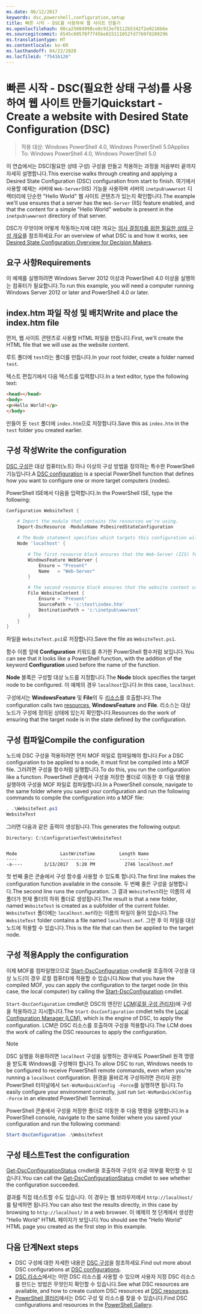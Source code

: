 ```yaml
---
ms.date: 06/12/2017
keywords: dsc,powershell,configuration,setup
title: 빠른 시작 - DSC를 사용하여 웹 사이트 만들기
ms.openlocfilehash: 08ca25604998ce8c913ef8112b5342f2e0216b6e
ms.sourcegitcommit: 6545c60578f7745be015111052fd7769f8289296
ms.translationtype: HT
ms.contentlocale: ko-KR
ms.lasthandoff: 04/22/2020
ms.locfileid: "75416126"
---
```

# <a name="quickstart---create-a-website-with-desired-state-configuration-dsc"></a><span data-ttu-id="c8f10-103">빠른 시작 - DSC(필요한 상태 구성)를 사용하여 웹 사이트 만들기</span><span class="sxs-lookup"><span data-stu-id="c8f10-103">Quickstart - Create a website with Desired State Configuration (DSC)</span></span>

> <span data-ttu-id="c8f10-104">적용 대상: Windows PowerShell 4.0, Windows PowerShell 5.0</span><span class="sxs-lookup"><span data-stu-id="c8f10-104">Applies To: Windows PowerShell 4.0, Windows PowerShell 5.0</span></span>

<span data-ttu-id="c8f10-105">이 연습에서는 DSC(필요한 상태 구성) 구성을 만들고 적용하는 과정을 처음부터 끝까지 자세히 설명합니다.</span><span class="sxs-lookup"><span data-stu-id="c8f10-105">This exercise walks through creating and applying a Desired State Configuration (DSC) configuration from start to finish.</span></span>
<span data-ttu-id="c8f10-106">여기에서 사용할 예제는 서버에 `Web-Server`(IIS) 기능을 사용하며 서버의 `inetpub\wwwroot` 디렉터리에 단순한 "Hello World" 웹 사이트 콘텐츠가 있는지 확인합니다.</span><span class="sxs-lookup"><span data-stu-id="c8f10-106">The example we'll use ensures that a server has the `Web-Server` (IIS) feature enabled, and that the content for a simple "Hello World" website is present in the `inetpub\wwwroot` directory of that server.</span></span>

<span data-ttu-id="c8f10-107">DSC가 무엇이며 어떻게 작동하는지에 대한 개요는 [의사 결정자를 위한 필요한 상태 구성 개요](../overview/decisionMaker.md)를 참조하세요.</span><span class="sxs-lookup"><span data-stu-id="c8f10-107">For an overview of what DSC is and how it works, see [Desired State Configuration Overview for Decision Makers](../overview/decisionMaker.md).</span></span>

## <a name="requirements"></a><span data-ttu-id="c8f10-108">요구 사항</span><span class="sxs-lookup"><span data-stu-id="c8f10-108">Requirements</span></span>

<span data-ttu-id="c8f10-109">이 예제를 실행하려면 Windows Server 2012 이상과 PowerShell 4.0 이상을 실행하는 컴퓨터가 필요합니다.</span><span class="sxs-lookup"><span data-stu-id="c8f10-109">To run this example, you will need a computer running Windows Server 2012 or later and PowerShell 4.0 or later.</span></span>

## <a name="write-and-place-the-indexhtm-file"></a><span data-ttu-id="c8f10-110">index.htm 파일 작성 및 배치</span><span class="sxs-lookup"><span data-stu-id="c8f10-110">Write and place the index.htm file</span></span>

<span data-ttu-id="c8f10-111">먼저, 웹 사이트 콘텐츠로 사용할 HTML 파일을 만듭니다.</span><span class="sxs-lookup"><span data-stu-id="c8f10-111">First, we'll create the HTML file that we will use as the website content.</span></span>

<span data-ttu-id="c8f10-112">루트 폴더에 `test`라는 폴더를 만듭니다.</span><span class="sxs-lookup"><span data-stu-id="c8f10-112">In your root folder, create a folder named `test`.</span></span>

<span data-ttu-id="c8f10-113">텍스트 편집기에서 다음 텍스트를 입력합니다.</span><span class="sxs-lookup"><span data-stu-id="c8f10-113">In a text editor, type the following text:</span></span>

```html
<head></head>
<body>
<p>Hello World!</p>
</body>
```

<span data-ttu-id="c8f10-114">만들어 둔 `test` 폴더에 `index.htm`으로 저장합니다.</span><span class="sxs-lookup"><span data-stu-id="c8f10-114">Save this as `index.htm` in the `test` folder you created earlier.</span></span>

## <a name="write-the-configuration"></a><span data-ttu-id="c8f10-115">구성 작성</span><span class="sxs-lookup"><span data-stu-id="c8f10-115">Write the configuration</span></span>

<span data-ttu-id="c8f10-116">[DSC 구성](../configurations/configurations.md)은 대상 컴퓨터(노트) 하나 이상의 구성 방법을 정의하는 특수한 PowerShell 기능입니다.</span><span class="sxs-lookup"><span data-stu-id="c8f10-116">A [DSC configuration](../configurations/configurations.md) is a special PowerShell function that defines how you want to configure one or more target computers (nodes).</span></span>

<span data-ttu-id="c8f10-117">PowerShell ISE에서 다음을 입력합니다.</span><span class="sxs-lookup"><span data-stu-id="c8f10-117">In the PowerShell ISE, type the following:</span></span>

```powershell
Configuration WebsiteTest {

    # Import the module that contains the resources we're using.
    Import-DscResource -ModuleName PsDesiredStateConfiguration

    # The Node statement specifies which targets this configuration will be applied to.
    Node 'localhost' {

        # The first resource block ensures that the Web-Server (IIS) feature is enabled.
        WindowsFeature WebServer {
            Ensure = "Present"
            Name   = "Web-Server"
        }

        # The second resource block ensures that the website content copied to the website root folder.
        File WebsiteContent {
            Ensure = 'Present'
            SourcePath = 'c:\test\index.htm'
            DestinationPath = 'c:\inetpub\wwwroot'
        }
    }
}
```

<span data-ttu-id="c8f10-118">파일을 `WebsiteTest.ps1`로 저장합니다.</span><span class="sxs-lookup"><span data-stu-id="c8f10-118">Save the file as `WebsiteTest.ps1`.</span></span>

<span data-ttu-id="c8f10-119">함수 이름 앞에 **Configuration** 키워드를 추가한 PowerShell 함수처럼 보입니다.</span><span class="sxs-lookup"><span data-stu-id="c8f10-119">You can see that it looks like a PowerShell function, with the addition of the keyword **Configuration** used before the name of the function.</span></span>

<span data-ttu-id="c8f10-120">**Node** 블록은 구성할 대상 노드를 지정합니다.</span><span class="sxs-lookup"><span data-stu-id="c8f10-120">The **Node** block specifies the target node to be configured.</span></span> <span data-ttu-id="c8f10-121">이 예제의 경우 `localhost`입니다.</span><span class="sxs-lookup"><span data-stu-id="c8f10-121">In this case, `localhost`.</span></span>

<span data-ttu-id="c8f10-122">구성에서는 **WindowsFeature** 및 **File**의 두 [리소스](../resources/resources.md)를 호출합니다.</span><span class="sxs-lookup"><span data-stu-id="c8f10-122">The configuration calls two [resources](../resources/resources.md), **WindowsFeature** and **File**.</span></span>
<span data-ttu-id="c8f10-123">리소스는 대상 노드가 구성에 정의된 상태에 있는지 확인합니다.</span><span class="sxs-lookup"><span data-stu-id="c8f10-123">Resources do the work of ensuring that the target node is in the state defined by the configuration.</span></span>

## <a name="compile-the-configuration"></a><span data-ttu-id="c8f10-124">구성 컴파일</span><span class="sxs-lookup"><span data-stu-id="c8f10-124">Compile the configuration</span></span>

<span data-ttu-id="c8f10-125">노드에 DSC 구성을 적용하려면 먼저 MOF 파일로 컴파일해야 합니다.</span><span class="sxs-lookup"><span data-stu-id="c8f10-125">For a DSC configuration to be applied to a node, it must first be compiled into a MOF file.</span></span>
<span data-ttu-id="c8f10-126">그러려면 구성을 함수처럼 실행합니다.</span><span class="sxs-lookup"><span data-stu-id="c8f10-126">To do this, you run the configuration like a function.</span></span>
<span data-ttu-id="c8f10-127">PowerShell 콘솔에서 구성을 저장한 폴더로 이동한 후 다음 명령을 실행하여 구성을 MOF 파일로 컴파일합니다.</span><span class="sxs-lookup"><span data-stu-id="c8f10-127">In a PowerShell console, navigate to the same folder where you saved your configuration and run the following commands to compile the configuration into a MOF file:</span></span>

```powershell
. .\WebsiteTest.ps1
WebsiteTest
```

<span data-ttu-id="c8f10-128">그러면 다음과 같은 출력이 생성됩니다.</span><span class="sxs-lookup"><span data-stu-id="c8f10-128">This generates the following output:</span></span>

```
Directory: C:\ConfigurationTest\WebsiteTest


Mode                LastWriteTime         Length Name
----                -------------         ------ ----
-a----        3/13/2017   5:20 PM           2746 localhost.mof
```

<span data-ttu-id="c8f10-129">첫 번째 줄은 콘솔에서 구성 함수를 사용할 수 있도록 합니다.</span><span class="sxs-lookup"><span data-stu-id="c8f10-129">The first line makes the configuration function available in the console.</span></span>
<span data-ttu-id="c8f10-130">두 번째 줄은 구성을 실행합니다.</span><span class="sxs-lookup"><span data-stu-id="c8f10-130">The second line runs the configuration.</span></span>
<span data-ttu-id="c8f10-131">그 결과 `WebsiteTest`라는 이름의 새 폴더가 현재 폴더의 하위 폴더로 생성됩니다.</span><span class="sxs-lookup"><span data-stu-id="c8f10-131">The result is that a new folder, named `WebsiteTest` is created as a subfolder of the current folder.</span></span>
<span data-ttu-id="c8f10-132">`WebsiteTest` 폴더에는 `localhost.mof`라는 이름의 파일이 들어 있습니다.</span><span class="sxs-lookup"><span data-stu-id="c8f10-132">The `WebsiteTest` folder contains a file named `localhost.mof`.</span></span>
<span data-ttu-id="c8f10-133">그런 후 이 파일을 대상 노드에 적용할 수 있습니다.</span><span class="sxs-lookup"><span data-stu-id="c8f10-133">This is the file that can then be applied to the target node.</span></span>

## <a name="apply-the-configuration"></a><span data-ttu-id="c8f10-134">구성 적용</span><span class="sxs-lookup"><span data-stu-id="c8f10-134">Apply the configuration</span></span>

<span data-ttu-id="c8f10-135">이제 MOF를 컴파일했으므로 [Start-DscConfiguration](/powershell/module/psdesiredstateconfiguration/start-dscconfiguration) cmdlet을 호출하여 구성을 대상 노드(이 경우 로컬 컴퓨터)에 적용할 수 있습니다.</span><span class="sxs-lookup"><span data-stu-id="c8f10-135">Now that you have the compiled MOF, you can apply the configuration to the target node (in this case, the local computer) by calling the [Start-DscConfiguration](/powershell/module/psdesiredstateconfiguration/start-dscconfiguration) cmdlet.</span></span>

<span data-ttu-id="c8f10-136">`Start-DscConfiguration` cmdlet은 DSC의 엔진인 [LCM(로컬 구성 관리자)](../managing-nodes/metaConfig.md)에 구성을 적용하라고 지시합니다.</span><span class="sxs-lookup"><span data-stu-id="c8f10-136">The `Start-DscConfiguration` cmdlet tells the [Local Configuration Manager (LCM)](../managing-nodes/metaConfig.md), which is the engine of DSC, to apply the configuration.</span></span>
<span data-ttu-id="c8f10-137">LCM은 DSC 리소스를 호출하여 구성을 적용합니다.</span><span class="sxs-lookup"><span data-stu-id="c8f10-137">The LCM does the work of calling the DSC resources to apply the configuration.</span></span>

> [!NOTE]
> <span data-ttu-id="c8f10-138">DSC 실행을 허용하려면 `localhost` 구성을 실행하는 경우에도 PowerShell 원격 명령을 받도록 Windows를 구성해야 합니다.</span><span class="sxs-lookup"><span data-stu-id="c8f10-138">To allow DSC to run, Windows needs to be configured to receive PowerShell remote commands, even when you're running a `localhost` configuration.</span></span> <span data-ttu-id="c8f10-139">환경을 올바르게 구성하려면 관리자 권한 PowerShell 터미널에서 `Set-WsManQuickConfig -Force`를 실행하면 됩니다.</span><span class="sxs-lookup"><span data-stu-id="c8f10-139">To easily configure your environment correctly, just run `Set-WsManQuickConfig -Force` in an elevated PowerShell Terminal.</span></span>

<span data-ttu-id="c8f10-140">PowerShell 콘솔에서 구성을 저장한 폴더로 이동한 후 다음 명령을 실행합니다.</span><span class="sxs-lookup"><span data-stu-id="c8f10-140">In a PowerShell console, navigate to the same folder where you saved your configuration and run the following command:</span></span>

```powershell
Start-DscConfiguration .\WebsiteTest
```

## <a name="test-the-configuration"></a><span data-ttu-id="c8f10-141">구성 테스트</span><span class="sxs-lookup"><span data-stu-id="c8f10-141">Test the configuration</span></span>

<span data-ttu-id="c8f10-142">[Get-DscConfigurationStatus](/powershell/module/psdesiredstateconfiguration/get-dscconfigurationstatus) cmdlet을 호출하여 구성의 성공 여부를 확인할 수 있습니다.</span><span class="sxs-lookup"><span data-stu-id="c8f10-142">You can call the [Get-DscConfigurationStatus](/powershell/module/psdesiredstateconfiguration/get-dscconfigurationstatus) cmdlet to see whether the configuration succeeded.</span></span>

<span data-ttu-id="c8f10-143">결과를 직접 테스트할 수도 있습니다. 이 경우는 웹 브라우저에서 `http://localhost/`를 탐색하면 됩니다.</span><span class="sxs-lookup"><span data-stu-id="c8f10-143">You can also test the results directly, in this case by browsing to `http://localhost/` in a web browser.</span></span>
<span data-ttu-id="c8f10-144">이 예제의 첫 단계에서 생성한 "Hello World" HTML 페이지가 보입니다.</span><span class="sxs-lookup"><span data-stu-id="c8f10-144">You should see the "Hello World" HTML page you created as the first step in this example.</span></span>

## <a name="next-steps"></a><span data-ttu-id="c8f10-145">다음 단계</span><span class="sxs-lookup"><span data-stu-id="c8f10-145">Next steps</span></span>

- <span data-ttu-id="c8f10-146">DSC 구성에 대한 자세한 내용은 [DSC 구성](../configurations/configurations.md)을 참조하세요.</span><span class="sxs-lookup"><span data-stu-id="c8f10-146">Find out more about DSC configurations at [DSC configurations](../configurations/configurations.md).</span></span>
- <span data-ttu-id="c8f10-147">[DSC 리소스](../resources/resources.md)에서는 어떤 DSC 리소스를 사용할 수 있으며 사용자 지정 DSC 리소스를 만드는 방법은 무엇인지 확인할 수 있습니다.</span><span class="sxs-lookup"><span data-stu-id="c8f10-147">See what DSC resources are available, and how to create custom DSC resources at [DSC resources](../resources/resources.md).</span></span>
- <span data-ttu-id="c8f10-148">[PowerShell 갤러리](https://www.powershellgallery.com/)에서는 DSC 구성 및 리소스를 찾을 수 있습니다.</span><span class="sxs-lookup"><span data-stu-id="c8f10-148">Find DSC configurations and resources in the [PowerShell Gallery](https://www.powershellgallery.com/).</span></span>
